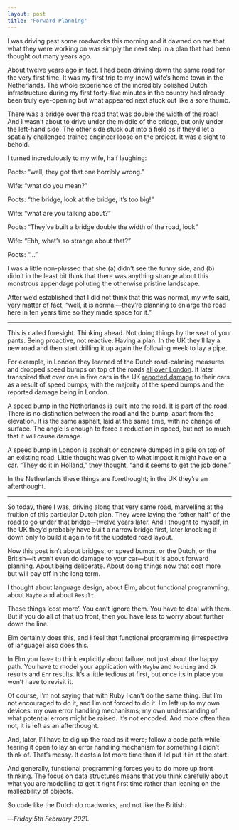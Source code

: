 ```yaml
---
layout: post
title: "Forward Planning"
---
```


I was driving past some roadworks this morning and it dawned on me that what they were working on was simply the next step in a plan that had been thought out many years ago.

About twelve years ago in fact. I had been driving down the same road for the very first time. It was my first trip to my (now) wife’s home town in the Netherlands. The whole experience of the incredibly polished Dutch infrastructure during my first forty-five minutes in the country had already been truly eye-opening but what appeared next stuck out like a sore thumb.

There was a bridge over the road that was double the width of the road! And I wasn’t about to drive under the middle of the bridge, but only under the left-hand side. The other side stuck out into a field as if they’d let a spatially challenged trainee engineer loose on the project. It was a sight to behold.

I turned incredulously to my wife, half laughing:

Poots: “well, they got that one horribly wrong.”

Wife: “what do you mean?”

Poots: “the bridge, look at the bridge, it’s too big!”

Wife: “what are you talking about?”

Poots: “They’ve built a bridge double the width of the road, look”

Wife: “Ehh, what’s so strange about that?”

Poots: “…”

I was a little non-plussed that she (a) didn’t see the funny side, and (b) didn’t in the least bit think that there was anything strange about this monstrous appendage polluting the otherwise pristine landscape.

After we’d established that I did not think that this was normal, my wife said, very matter of fact, “well, it is normal—they’re planning to enlarge the road here in ten years time so they made space for it.”

---

This is called foresight. Thinking ahead. Not doing things by the seat of your pants. Being proactive, not reactive. Having a plan. In the UK they’ll lay a new road and then start drilling it up again the following week to lay a pipe. 

For example, in London they learned of the Dutch road-calming measures and dropped speed bumps on top of the roads [all over London][sb]. It later transpired that over one in five cars in the UK [reported damage][rd] to their cars as a result of speed bumps, with the majority of the speed bumps and the reported damage being in London.

A speed bump in the Netherlands is built into the road. It is part of the road. There is no distinction between the road and the bump, apart from the elevation. It is the same asphalt, laid at the same time, with no change of surface. The angle is enough to force a reduction in speed, but not so much that it will cause damage.

A speed bump in London is asphalt or concrete dumped in a pile on top of an existing road. Little thought was given to what impact it might have on a car. “They do it in Holland,” they thought, “and it seems to get the job done.”

In the Netherlands these things are forethought; in the UK they’re an afterthought.

---

So today, there I was, driving along that very same road, marvelling at the fruition of this particular Dutch plan. They were laying the “other half” of the road to go under that bridge—twelve years later. And I thought to myself, in the UK they’d probably have built a narrow bridge first, later knocking it down only to build it again to fit the updated road layout.

Now this post isn’t about bridges, or speed bumps, or the Dutch, or the British—it won’t even do damage to your car—but it is about forward planning. About being deliberate. About doing things now that cost more but will pay off in the long term.

I thought about language design, about Elm, about functional programming, about `Maybe` and about `Result`.

These things ‘cost more’. You can’t ignore them. You have to deal with them. But if you do all of that up front, then you have less to worry about further down the line.

Elm certainly does this, and I feel that functional programming (irrespective of language) also does this.

In Elm you have to think explicitly about failure, not just about the happy path. You have to model your application with `Maybe` and `Nothing` and `Ok` results and `Err` results. It’s a little tedious at first, but once its in place you won’t have to revisit it.

Of course, I’m not saying that with Ruby I can’t do the same thing. But I’m not encouraged to do it, and I’m not forced to do it. I’m left up to my own devices: my own error handling mechanisms; my own understanding of what potential errors might be raised. It’s not encoded. And more often than not, it is left as an afterthought.

And, later, I’ll have to dig up the road as it were; follow a code path while tearing it open to lay an error handling mechanism for something I didn’t think of. That’s messy. It costs a lot more time than if I’d put it in at the start.

And generally, functional programming forces you to do more up front thinking. The focus on data structures means that you think carefully about what you are modelling to get it right first time rather than leaning on the malleability of objects.

So code like the Dutch do roadworks, and not like the British.

—*Friday 5th February 2021.*


[sb]: http://www.bbc.co.uk/insideout/content/articles/2008/10/29/london_speed_bumps_s14_w7_feature.shtml
[rd]: https://www.rac.co.uk/drive/news/motoring-news/drivers-report-speed-bump-damage/
